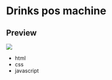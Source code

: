 # Drinks pos machine

## Preview
![](https://i.ibb.co/wrfTGGP/2021-12-29-10-58-31.png)

- html
- css
- javascript

